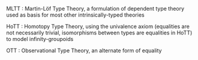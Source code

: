MLTT
:   Martin-Löf Type Theory, a formulation of dependent type theory used as basis for most other intrinsically-typed theories

HoTT
:   Homotopy Type Theory, using the univalence axiom (equalities are not necessarily trivial, isomorphisms between types are equalities in HoTT) to model infinity-groupoids

OTT
:   Observational Type Theory, an alternate form of equality
